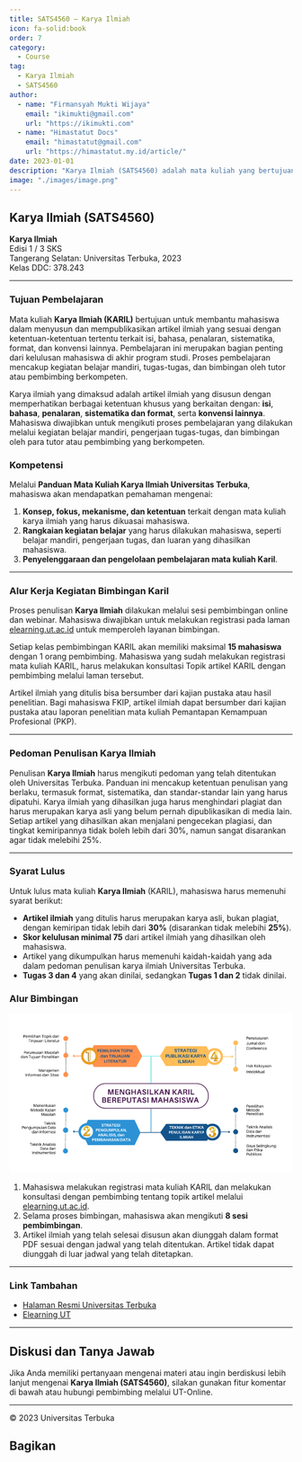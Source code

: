 ```yaml
--- 
title: SATS4560 – Karya Ilmiah
icon: fa-solid:book
order: 7
category:
  - Course
tag:
  - Karya Ilmiah
  - SATS4560
author:
  - name: "Firmansyah Mukti Wijaya"
    email: "ikimukti@gmail.com"
    url: "https://ikimukti.com"
  - name: "Himastatut Docs"
    email: "himastatut@gmail.com"
    url: "https://himastatut.my.id/article/"
date: 2023-01-01
description: "Karya Ilmiah (SATS4560) adalah mata kuliah yang bertujuan untuk membantu mahasiswa dalam menyusun dan mempublikasikan artikel ilmiah yang sesuai dengan ketentuan tertentu."
image: "./images/image.png"
--- 
```


## Karya Ilmiah (SATS4560)

**Karya Ilmiah**  
Edisi 1 / 3 SKS  
Tangerang Selatan: Universitas Terbuka, 2023  
Kelas DDC: 378.243

--- 

### Tujuan Pembelajaran

Mata kuliah **Karya Ilmiah (KARIL)** bertujuan untuk membantu mahasiswa dalam menyusun dan mempublikasikan artikel ilmiah yang sesuai dengan ketentuan-ketentuan tertentu terkait isi, bahasa, penalaran, sistematika, format, dan konvensi lainnya. Pembelajaran ini merupakan bagian penting dari kelulusan mahasiswa di akhir program studi. Proses pembelajaran mencakup kegiatan belajar mandiri, tugas-tugas, dan bimbingan oleh tutor atau pembimbing berkompeten.

Karya ilmiah yang dimaksud adalah artikel ilmiah yang disusun dengan memperhatikan berbagai ketentuan khusus yang berkaitan dengan: **isi**, **bahasa**, **penalaran**, **sistematika dan format**, serta **konvensi lainnya**. Mahasiswa diwajibkan untuk mengikuti proses pembelajaran yang dilakukan melalui kegiatan belajar mandiri, pengerjaan tugas-tugas, dan bimbingan oleh para tutor atau pembimbing yang berkompeten.

### Kompetensi

Melalui **Panduan Mata Kuliah Karya Ilmiah Universitas Terbuka**, mahasiswa akan mendapatkan pemahaman mengenai:

1. **Konsep, fokus, mekanisme, dan ketentuan** terkait dengan mata kuliah karya ilmiah yang harus dikuasai mahasiswa.
2. **Rangkaian kegiatan belajar** yang harus dilakukan mahasiswa, seperti belajar mandiri, pengerjaan tugas, dan luaran yang dihasilkan mahasiswa.
3. **Penyelenggaraan dan pengelolaan pembelajaran mata kuliah Karil**.

--- 

### Alur Kerja Kegiatan Bimbingan Karil

Proses penulisan **Karya Ilmiah** dilakukan melalui sesi pembimbingan online dan webinar. Mahasiswa diwajibkan untuk melakukan registrasi pada laman [elearning.ut.ac.id](https://elearning.ut.ac.id) untuk memperoleh layanan bimbingan.

Setiap kelas pembimbingan KARIL akan memiliki maksimal **15 mahasiswa** dengan 1 orang pembimbing. Mahasiswa yang sudah melakukan registrasi mata kuliah KARIL, harus melakukan konsultasi Topik artikel KARIL dengan pembimbing melalui laman tersebut.

Artikel ilmiah yang ditulis bisa bersumber dari kajian pustaka atau hasil penelitian. Bagi mahasiswa FKIP, artikel ilmiah dapat bersumber dari kajian pustaka atau laporan penelitian mata kuliah Pemantapan Kemampuan Profesional (PKP).

--- 

### Pedoman Penulisan Karya Ilmiah

Penulisan **Karya Ilmiah** harus mengikuti pedoman yang telah ditentukan oleh Universitas Terbuka. Panduan ini mencakup ketentuan penulisan yang berlaku, termasuk format, sistematika, dan standar-standar lain yang harus dipatuhi. Karya ilmiah yang dihasilkan juga harus menghindari plagiat dan harus merupakan karya asli yang belum pernah dipublikasikan di media lain. Setiap artikel yang dihasilkan akan menjalani pengecekan plagiasi, dan tingkat kemiripannya tidak boleh lebih dari 30%, namun sangat disarankan agar tidak melebihi 25%.

--- 

### Syarat Lulus

Untuk lulus mata kuliah **Karya Ilmiah** (KARIL), mahasiswa harus memenuhi syarat berikut:

- **Artikel ilmiah** yang ditulis harus merupakan karya asli, bukan plagiat, dengan kemiripan tidak lebih dari **30%** (disarankan tidak melebihi **25%**).
- **Skor kelulusan minimal 75** dari artikel ilmiah yang dihasilkan oleh mahasiswa.
- Artikel yang dikumpulkan harus memenuhi kaidah-kaidah yang ada dalam pedoman penulisan karya ilmiah Universitas Terbuka.
- **Tugas 3 dan 4** yang akan dinilai, sedangkan **Tugas 1 dan 2** tidak dinilai.

### Alur Bimbingan
![Alur Bimbingan](images/image.png)
1. Mahasiswa melakukan registrasi mata kuliah KARIL dan melakukan konsultasi dengan pembimbing tentang topik artikel melalui [elearning.ut.ac.id](https://elearning.ut.ac.id).
2. Selama proses bimbingan, mahasiswa akan mengikuti **8 sesi pembimbingan**.
3. Artikel ilmiah yang telah selesai disusun akan diunggah dalam format PDF sesuai dengan jadwal yang telah ditentukan. Artikel tidak dapat diunggah di luar jadwal yang telah ditetapkan.

--- 

### Link Tambahan

- [Halaman Resmi Universitas Terbuka](https://www.ut.ac.id)
- [Elearning UT](https://elearning.ut.ac.id)

--- 

## Diskusi dan Tanya Jawab

Jika Anda memiliki pertanyaan mengenai materi atau ingin berdiskusi lebih lanjut mengenai **Karya Ilmiah (SATS4560)**, silakan gunakan fitur komentar di bawah atau hubungi pembimbing melalui UT-Online.

--- 

<footer>
  <p>© 2023 Universitas Terbuka</p>
</footer>


## Bagikan
<Share colorful />
<GitContributors />
<GitChangelog />
